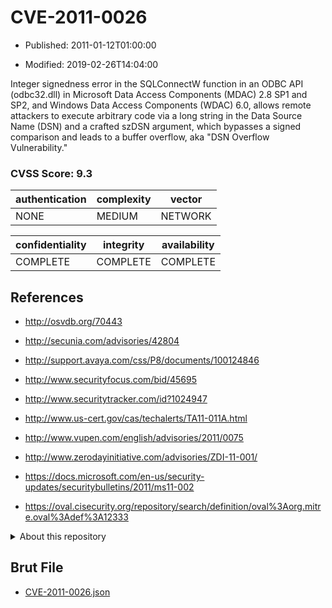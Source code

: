 # CVE-2011-0026

- Published: 2011-01-12T01:00:00

- Modified: 2019-02-26T14:04:00

Integer signedness error in the SQLConnectW function in an ODBC API (odbc32.dll) in Microsoft Data Access Components (MDAC) 2.8 SP1 and SP2, and Windows Data Access Components (WDAC) 6.0, allows remote attackers to execute arbitrary code via a long string in the Data Source Name (DSN) and a crafted szDSN argument, which bypasses a signed comparison and leads to a buffer overflow, aka "DSN Overflow Vulnerability."

### CVSS Score: **9.3**

| authentication | complexity | vector |
| --- | --- | --- |
| NONE | MEDIUM | NETWORK |

| confidentiality | integrity | availability |
| --- | --- | --- |
| COMPLETE | COMPLETE | COMPLETE |

## References

* http://osvdb.org/70443

* http://secunia.com/advisories/42804

* http://support.avaya.com/css/P8/documents/100124846

* http://www.securityfocus.com/bid/45695

* http://www.securitytracker.com/id?1024947

* http://www.us-cert.gov/cas/techalerts/TA11-011A.html

* http://www.vupen.com/english/advisories/2011/0075

* http://www.zerodayinitiative.com/advisories/ZDI-11-001/

* https://docs.microsoft.com/en-us/security-updates/securitybulletins/2011/ms11-002

* https://oval.cisecurity.org/repository/search/definition/oval%3Aorg.mitre.oval%3Adef%3A12333

<details>
<summary>About this repository</summary> 

  This repository is part of the project [Live Hack CVE](https://github.com/Live-Hack-CVE). Main website can be found [www.live-hack.org](https://www.live-hack.org) 
  
  Made by [Sn0wAlice](https://github.com/Sn0wAlice) for the people that care about security and need to have a feed of the latest CVEs. Hope you enjoy it, don't forget to star the repo and follow me on [Twitter](https://twitter.com/Sn0wAlice) and [Github](https://github.com/Sn0wAlice). And that is my [personnal website](https://www.alice-snow.me/)

  - [Home Page](https://github.com/Live-Hack-CVE)
  - [Framework](https://github.com/Live-Hack-CVE/cve-framework)
  - [CVE database](https://github.com/Live-Hack-CVE/full_database)
  - [Changelog](https://github.com/Live-Hack-CVE/Changelog)
</details>

## Brut File

* [CVE-2011-0026.json](https://raw.githubusercontent.com/Live-Hack-CVE/full_database/main/cves/2011/CVE-2011-0026.json)

